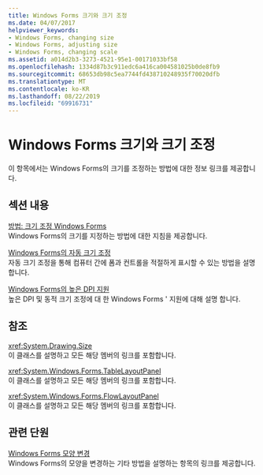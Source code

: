 ```yaml
---
title: Windows Forms 크기와 크기 조정
ms.date: 04/07/2017
helpviewer_keywords:
- Windows Forms, changing size
- Windows Forms, adjusting size
- Windows Forms, changing scale
ms.assetid: a014d2b3-3273-4521-95e1-00171033bf58
ms.openlocfilehash: 1334d87b3c911edc6a416ca004581025b0de8fb9
ms.sourcegitcommit: 68653db98c5ea7744fd438710248935f70020dfb
ms.translationtype: MT
ms.contentlocale: ko-KR
ms.lasthandoff: 08/22/2019
ms.locfileid: "69916731"
---
```

# <a name="adjusting-the-size-and-scale-of-windows-forms"></a>Windows Forms 크기와 크기 조정
이 항목에서는 Windows Forms의 크기를 조정하는 방법에 대한 정보 링크를 제공합니다.  
  
## <a name="in-this-section"></a>섹션 내용  
 [방법: 크기 조정 Windows Forms](how-to-resize-windows-forms.md)  
 Windows Forms의 크기를 지정하는 방법에 대한 지침을 제공합니다.  
  
 [Windows Forms의 자동 크기 조정](automatic-scaling-in-windows-forms.md)  
 자동 크기 조정을 통해 컴퓨터 간에 폼과 컨트롤을 적절하게 표시할 수 있는 방법을 설명합니다.  
  
 [Windows Forms의 높은 DPI 지원](high-dpi-support-in-windows-forms.md)    
 높은 DPI 및 동적 크기 조정에 대 한 Windows Forms ' 지원에 대해 설명 합니다. 
  
## <a name="reference"></a>참조  
 <xref:System.Drawing.Size>  
 이 클래스를 설명하고 모든 해당 멤버의 링크를 포함합니다.  
  
 <xref:System.Windows.Forms.TableLayoutPanel>  
 이 클래스를 설명하고 모든 해당 멤버의 링크를 포함합니다.  
  
 <xref:System.Windows.Forms.FlowLayoutPanel>  
 이 클래스를 설명하고 모든 해당 멤버의 링크를 포함합니다.  
  
## <a name="related-sections"></a>관련 단원  
 [Windows Forms 모양 변경](changing-the-appearance-of-windows-forms.md)  
 Windows Forms의 모양을 변경하는 기타 방법을 설명하는 항목의 링크를 제공합니다.
